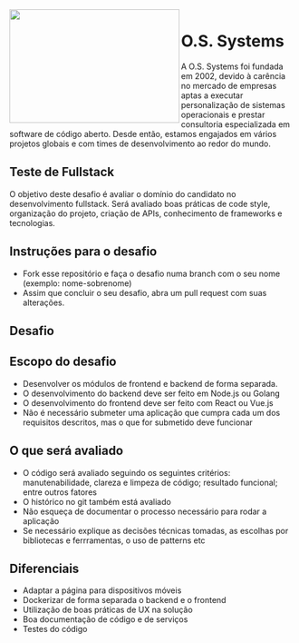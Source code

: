 <img align="left" width="300" height="200" src="https://1quxc51443zg3oix7e35dnvg-wpengine.netdna-ssl.com/wp-content/uploads/2014/05/ossystems-logo.jpg">

# O.S. Systems

A O.S. Systems foi fundada em 2002, devido à carência no mercado de empresas aptas a executar personalização de sistemas operacionais e prestar consultoria especializada em software de código aberto. Desde então, estamos engajados em vários projetos globais e com times de desenvolvimento ao redor do mundo.

## Teste de Fullstack

O objetivo deste desafio é avaliar o domínio do candidato no desenvolvimento fullstack. Será avaliado boas práticas de code style, organização do projeto, criação de APIs, conhecimento de frameworks e tecnologias.

## Instruções para o desafio

* Fork esse repositório e faça o desafio numa branch com o seu nome (exemplo: nome-sobrenome)
* Assim que concluir o seu desafio, abra um pull request com suas alterações.

## Desafio

## Escopo do desafio

* Desenvolver os módulos de frontend e backend de forma separada.
* O desenvolvimento do backend deve ser feito em Node.js ou Golang
* O desenvolvimento do frontend deve ser feito com React ou Vue.js
* Não é necessário submeter uma aplicação que cumpra cada um dos requisitos descritos, mas o que for submetido deve funcionar

## O que será avaliado

* O código será avaliado seguindo os seguintes critérios: manutenabilidade, clareza e limpeza de código; resultado funcional; entre outros fatores
* O histórico no git também está avaliado
* Não esqueça de documentar o processo necessário para rodar a aplicação
* Se necessário explique as decisões técnicas tomadas, as escolhas por bibliotecas e ferrramentas, o uso de patterns etc

## Diferenciais

* Adaptar a página para dispositivos móveis
* Dockerizar de forma separada o backend e o frontend
* Utilização de boas práticas de UX na solução
* Boa documentação de código e de serviços
* Testes do código
